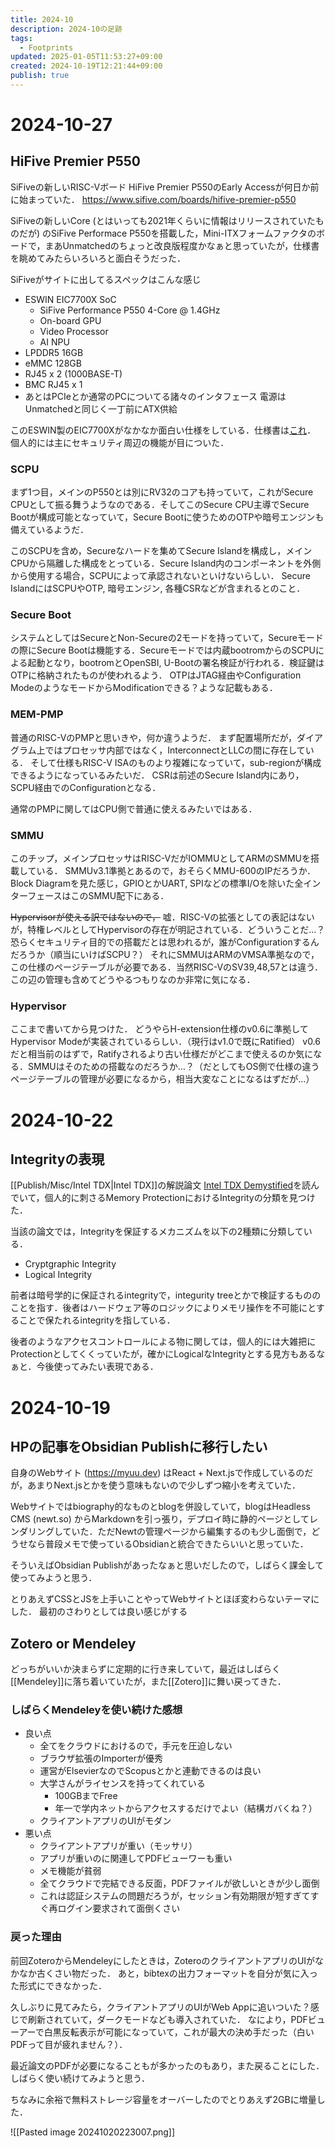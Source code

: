 ```yaml
---
title: 2024-10
description: 2024-10の足跡
tags:
  - Footprints
updated: 2025-01-05T11:53:27+09:00
created: 2024-10-19T12:21:44+09:00
publish: true
---
```


# 2024-10-27

## HiFive Premier P550

SiFiveの新しいRISC-Vボード HiFive Premier P550のEarly Accessが何日か前に始まっていた．
https://www.sifive.com/boards/hifive-premier-p550

SiFiveの新しいCore (とはいっても2021年くらいに情報はリリースされていたものだが) のSiFive Performace P550を搭載した，Mini-ITXフォームファクタのボードで，まあUnmatchedのちょっと改良版程度かなぁと思っていたが，仕様書を眺めてみたらいろいろと面白そうだった．

SiFiveがサイトに出してるスペックはこんな感じ

- ESWIN EIC7700X SoC
  - SiFive Performance P550 4-Core @ 1.4GHz
  - On-board GPU
  - Video Processor
  - AI NPU
- LPDDR5 16GB
- eMMC 128GB
- RJ45 x 2 (1000BASE-T)
- BMC RJ45 x 1
- あとはPCIeとか通常のPCについてる諸々のインタフェース
  電源はUnmatchedと同じく一丁前にATX供給

このESWIN製のEIC7700Xがなかなか面白い仕様をしている．仕様書は[これ](https://www.sifive.com/document-file/eic7700x-datasheet)．
個人的には主にセキュリティ周辺の機能が目についた．

### SCPU

まず1つ目，メインのP550とは別にRV32のコアも持っていて，これがSecure CPUとして振る舞うようなのである．そしてこのSecure CPU主導でSecure Bootが構成可能となっていて，Secure Bootに使うためのOTPや暗号エンジンも備えているようだ．

このSCPUを含め，Secureなハードを集めてSecure Islandを構成し，メインCPUから隔離した構成をとっている．Secure Island内のコンポーネントを外側から使用する場合，SCPUによって承認されないといけないらしい．
Secure IslandにはSCPUやOTP, 暗号エンジン, 各種CSRなどが含まれるとのこと．

### Secure Boot

システムとしてはSecureとNon-Secureの2モードを持っていて，Secureモードの際にSecure Bootは機能する．Secureモードでは内蔵bootromからのSCPUによる起動となり，bootromとOpenSBI, U-Bootの署名検証が行われる．検証鍵はOTPに格納されたものが使われるよう．
OTPはJTAG経由やConfiguration ModeのようなモードからModificationできる？ような記載もある．

### MEM-PMP

普通のRISC-VのPMPと思いきや，何か違うようだ．
まず配置場所だが，ダイアグラム上ではプロセッサ内部ではなく，InterconnectとLLCの間に存在している．
そして仕様もRISC-V ISAのものより複雑になっていて，sub-regionが構成できるようになっているみたいだ．
CSRは前述のSecure Island内にあり，SCPU経由でのConfigurationとなる．

通常のPMPに関してはCPU側で普通に使えるみたいではある．

### SMMU

このチップ，メインプロセッサはRISC-VだがIOMMUとしてARMのSMMUを搭載している．
SMMUv3.1準拠とあるので，おそらくMMU-600のIPだろうか．
Block Diagramを見た感じ，GPIOとかUART, SPIなどの標準I/Oを除いた全インターフェースはこのSMMU配下にある．

~~Hypervisorが使える訳ではないので，~~ 嘘．RISC-Vの拡張としての表記はないが，特権レベルとしてHypervisorの存在が明記されている．どういうことだ…？
恐らくセキュリティ目的での搭載だとは思われるが，誰がConfigurationするんだろうか（順当にいけばSCPU？）
それにSMMUはARMのVMSA準拠なので，この仕様のページテーブルが必要である．当然RISC-VのSV39,48,57とは違う．
この辺の管理も含めてどうやるつもりなのか非常に気になる．

### Hypervisor

ここまで書いてから見つけた．
どうやらH-extension仕様のv0.6に準拠してHypervisor Modeが実装されているらしい．（現行はv1.0で既にRatified）
v0.6だと相当前のはずで，Ratifyされるより古い仕様だがどこまで使えるのか気になる．SMMUはそのための搭載なのだろうか…？（だとしてもOS側で仕様の違うページテーブルの管理が必要になるから，相当大変なことになるはずだが…）

# 2024-10-22

## Integrityの表現

[[Publish/Misc/Intel TDX|Intel TDX]]の解説論文 [Intel TDX Demystified](https://dl.acm.org/doi/10.1145/3652597)を読んでいて，個人的に刺さるMemory ProtectionにおけるIntegrityの分類を見つけた．

当該の論文では，Integrityを保証するメカニズムを以下の2種類に分類している．

- Cryptgraphic Integrity
- Logical Integrity

前者は暗号学的に保証されるintegrityで，integurity treeとかで検証するもののことを指す．後者はハードウェア等のロジックによりメモリ操作を不可能にとすることで保たれるintegrityを指している．

後者のようなアクセスコントロールによる物に関しては，個人的には大雑把にProtectionとしてくくっていたが，確かにLogicalなIntegrityとする見方もあるなぁと．今後使ってみたい表現である．

# 2024-10-19

## HPの記事をObsidian Publishに移行したい

自身のWebサイト (https://myuu.dev) はReact + Next.jsで作成しているのだが，あまりNext.jsとかを使う意味もないので少しずつ縮小を考えていた．

Webサイトではbiography的なものとblogを併設していて，blogはHeadless CMS (newt.so) からMarkdownを引っ張り，デプロイ時に静的ページとしてレンダリングしていた．ただNewtの管理ページから編集するのも少し面倒で，どうせなら普段メモで使っているObsidianと統合できたらいいと思っていた．

そういえばObsidian Publishがあったなぁと思いだしたので，しばらく課金して使ってみようと思う．

とりあえずCSSとJSを上手いことやってWebサイトとほぼ変わらないテーマにした．
最初のさわりとしては良い感じがする

## Zotero or Mendeley

どっちがいいか決まらずに定期的に行き来していて，最近はしばらく[[Mendeley]]に落ち着いていたが，また[[Zotero]]に舞い戻ってきた．

### しばらくMendeleyを使い続けた感想

- 良い点
  - 全てをクラウドにおけるので，手元を圧迫しない
  - ブラウザ拡張のImporterが優秀
  - 運営がElsevierなのでScopusとかと連動できるのは良い
  - 大学さんがライセンスを持ってくれている
    - 100GBまでFree
    - 年一で学内ネットからアクセスするだけでよい（結構ガバくね？）
  - クライアントアプリのUIがモダン
- 悪い点
  - クライアントアプリが重い（モッサリ）
  - アプリが重いのに関連してPDFビューワーも重い
  - メモ機能が貧弱
  - 全てクラウドで完結できる反面，PDFファイルが欲しいときが少し面倒
  - これは認証システムの問題だろうが，セッション有効期限が短すぎてすぐ再ログイン要求されて面倒くさい

### 戻った理由

前回ZoteroからMendeleyにしたときは，ZoteroのクライアントアプリのUIがなかなか古くさい物だった．
あと，bibtexの出力フォーマットを自分が気に入った形式にできなかった．

久しぶりに見てみたら，クライアントアプリのUIがWeb Appに追いついた？感じで刷新されていて，ダークモードなども導入されていた．
なにより，PDFビューアーで白黒反転表示が可能になっていて，これが最大の決め手だった（白いPDFって目が疲れません？）．

最近論文のPDFが必要になることもが多かったのもあり，また戻ることにした．
しばらく使い続けてみようと思う．

ちなみに余裕で無料ストレージ容量をオーバーしたのでとりあえず2GBに増量した．

![[Pasted image 20241020223007.png]]
